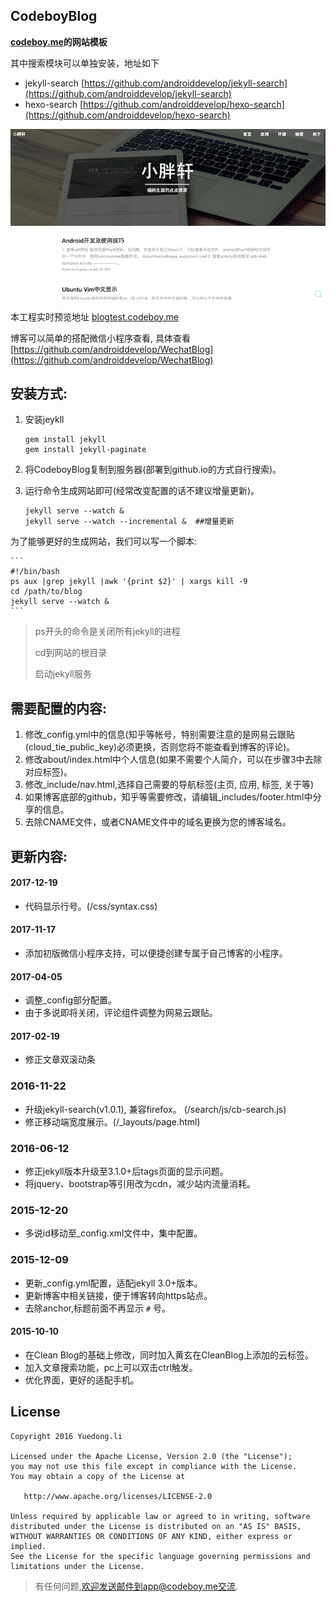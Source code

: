 CodeboyBlog
---

**[codeboy.me](https://www.codeboy.me)的网站模板**

其中搜索模块可以单独安装，地址如下

- jekyll-search [https://github.com/androiddevelop/jekyll-search](https://github.com/androiddevelop/jekyll-search)
- hexo-search [https://github.com/androiddevelop/hexo-search](https://github.com/androiddevelop/hexo-search)

![网站截图](codeboy.me.png)

本工程实时预览地址 [blogtest.codeboy.me](http://blogtest.codeboy.me)

博客可以简单的搭配微信小程序查看, 具体查看 [https://github.com/androiddevelop/WechatBlog](https://github.com/androiddevelop/WechatBlog)

## 安装方式:

1. 安装jeykll

	```
	gem install jekyll
	gem install jekyll-paginate
	```
2. 将CodeboyBlog复制到服务器(部署到github.io的方式自行搜索)。
3. 运行命令生成网站即可(经常改变配置的话不建议增量更新)。

    ```
    jekyll serve --watch &
    jekyll serve --watch --incremental &  ##增量更新
	```
为了能够更好的生成网站，我们可以写一个脚本:

	```
    #!/bin/bash
    ps aux |grep jekyll |awk '{print $2}' | xargs kill -9
    cd /path/to/blog
    jekyll serve --watch &
    ```

> ps开头的命令是关闭所有jekyll的进程
>
> cd到网站的根目录
>
> 启动jekyll服务

## 需要配置的内容:

1. 修改_config.yml中的信息(知乎等帐号，特别需要注意的是网易云跟贴(cloud_tie_public_key)必须更换，否则您将不能查看到博客的评论)。
2. 修改about/index.html中个人信息(如果不需要个人简介，可以在步骤3中去除对应标签)。
3. 修改_include/nav.html,选择自己需要的导航标签(主页, 应用, 标签, 关于等)
4. 如果博客底部的github，知乎等需要修改，请编辑_includes/footer.html中分享的信息。
5. 去除CNAME文件，或者CNAME文件中的域名更换为您的博客域名。

## 更新内容:

#### 2017-12-19

- 代码显示行号。(/css/syntax.css)

#### 2017-11-17

- 添加初版微信小程序支持，可以便捷创建专属于自己博客的小程序。

#### 2017-04-05

- 调整_config部分配置。
- 由于多说即将关闭，评论组件调整为网易云跟贴。

#### 2017-02-19

- 修正文章双滚动条

### 2016-11-22

- 升级jekyll-search(v1.0.1), 兼容firefox。 (/search/js/cb-search.js)
- 修正移动端宽度展示。(/_layouts/page.html)

### 2016-06-12

- 修正jekyll版本升级至3.1.0+后tags页面的显示问题。
- 将jquery、bootstrap等引用改为cdn，减少站内流量消耗。

### 2015-12-20

- 多说id移动至_config.xml文件中，集中配置。

### 2015-12-09

- 更新_config.yml配置，适配jekyll 3.0+版本。
- 更新博客中相关链接，便于博客转向https站点。
- 去除anchor,标题前面不再显示 `#` 号。

#### 2015-10-10

- 在Clean Blog的基础上修改，同时加入黄玄在CleanBlog上添加的云标签。
- 加入文章搜索功能，pc上可以双击ctrl触发。
- 优化界面，更好的适配手机。


## License

```
Copyright 2016 Yuedong.li

Licensed under the Apache License, Version 2.0 (the "License");
you may not use this file except in compliance with the License.
You may obtain a copy of the License at

   http://www.apache.org/licenses/LICENSE-2.0

Unless required by applicable law or agreed to in writing, software
distributed under the License is distributed on an "AS IS" BASIS,
WITHOUT WARRANTIES OR CONDITIONS OF ANY KIND, either express or implied.
See the License for the specific language governing permissions and
limitations under the License.
```

> 有任何问题,欢迎发送邮件到app@codeboy.me交流.
